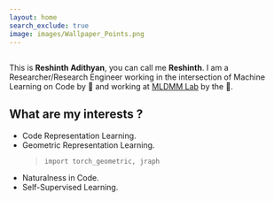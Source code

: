```yaml
---
layout: home
search_exclude: true
image: images/Wallpaper_Points.png
---
```

## 

This is **Reshinth Adithyan**, you can call me **Reshinth**. I am a Researcher/Research Engineer working in the intersection of Machine Learning on Code by 🔆 and 
working at <a href="https://sites.google.com/view/mldmm-lab/home">MLDMM Lab</a> by the 🌌. 

## What are my interests ? 
- Code Representation Learning.   
- Geometric Representation Learning.   
    >`import torch_geometric, jraph`
- Naturalness in Code. 
- Self-Supervised Learning.